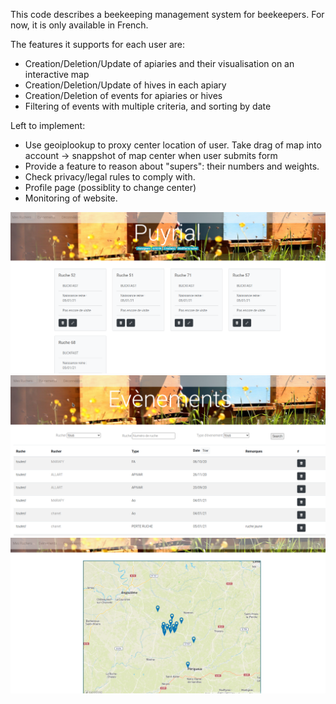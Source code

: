 This code describes a beekeeping management system for beekeepers. For now, it is only available in French.

The features it supports for each user are:

- Creation/Deletion/Update of apiaries and their visualisation on an interactive map
- Creation/Deletion/Update of hives in each apiary
- Creation/Deletion of events for apiaries or hives
- Filtering of events with multiple criteria, and sorting by date

Left to implement:

- Use geoiplookup to proxy center location of user. Take drag of map into account -> snappshot of map center when user submits form
- Provide a feature to reason about "supers": their numbers and weights.
- Check privacy/legal rules to comply with.
- Profile page (possiblity to change center)
- Monitoring of website.

![alt text](https://github.com/Alchemille/Rucher/blob/master/app_pack/static/Screenshot_20210107_162559.png?raw=true)
![alt text](https://github.com/Alchemille/Rucher/blob/master/app_pack/static/Screenshot_20210107_162638.png?raw=true)
![alt text](https://github.com/Alchemille/Rucher/blob/master/app_pack/static/Screenshot_20210129_112844.png)
